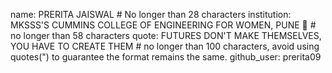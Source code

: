 name: PRERITA JAISWAL # No longer than 28 characters
institution: MKSSS'S CUMMINS COLLEGE OF ENGINEERING FOR WOMEN, PUNE  🚩 # no longer than 58 characters
quote: FUTURES DON'T MAKE THEMSELVES, YOU HAVE TO CREATE THEM # no longer than 100 characters, avoid using quotes(") to guarantee the format remains the same.
github_user: prerita09

